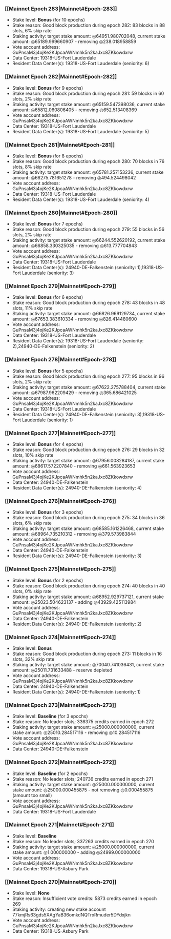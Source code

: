 ### [[Mainnet Epoch 283|Mainnet#Epoch-283]]
* Stake level: **Bonus** (for 10 epochs)
* Stake reason: Good block production during epoch 282: 83 blocks in 88 slots, 6% skip rate
* Staking activity: target stake amount: ◎64951.980702048, current stake amount: ◎65189.999660907 - removing ◎238.018958859
* Vote account address: GuPnsaM3j4ojKe2KJpcaAWNmhk5n2kaJxc8ZKkowdxrw
* Data Center: 19318-US-Fort Lauderdale
* Resident Data Center(s): 19318-US-Fort Lauderdale (seniority: 6)
### [[Mainnet Epoch 282|Mainnet#Epoch-282]]
* Stake level: **Bonus** (for 9 epochs)
* Stake reason: Good block production during epoch 281: 59 blocks in 60 slots, 2% skip rate
* Staking activity: target stake amount: ◎65159.547398036, current stake amount: ◎65812.060806405 - removing ◎652.513408369
* Vote account address: GuPnsaM3j4ojKe2KJpcaAWNmhk5n2kaJxc8ZKkowdxrw
* Data Center: 19318-US-Fort Lauderdale
* Resident Data Center(s): 19318-US-Fort Lauderdale (seniority: 5)
### [[Mainnet Epoch 281|Mainnet#Epoch-281]]
* Stake level: **Bonus** (for 8 epochs)
* Stake reason: Good block production during epoch 280: 70 blocks in 76 slots, 8% skip rate
* Staking activity: target stake amount: ◎65781.257153236, current stake amount: ◎66275.781651278 - removing ◎494.524498042
* Vote account address: GuPnsaM3j4ojKe2KJpcaAWNmhk5n2kaJxc8ZKkowdxrw
* Data Center: 19318-US-Fort Lauderdale
* Resident Data Center(s): 19318-US-Fort Lauderdale (seniority: 4)
### [[Mainnet Epoch 280|Mainnet#Epoch-280]]
* Stake level: **Bonus** (for 7 epochs)
* Stake reason: Good block production during epoch 279: 55 blocks in 56 slots, 2% skip rate
* Staking activity: target stake amount: ◎66244.552620192, current stake amount: ◎66858.330325035 - removing ◎613.777704843
* Vote account address: GuPnsaM3j4ojKe2KJpcaAWNmhk5n2kaJxc8ZKkowdxrw
* Data Center: 19318-US-Fort Lauderdale
* Resident Data Center(s): 24940-DE-Falkenstein (seniority: 1),19318-US-Fort Lauderdale (seniority: 3)
### [[Mainnet Epoch 279|Mainnet#Epoch-279]]
* Stake level: **Bonus** (for 6 epochs)
* Stake reason: Good block production during epoch 278: 43 blocks in 48 slots, 11% skip rate
* Staking activity: target stake amount: ◎66826.969129734, current stake amount: ◎67653.383610334 - removing ◎826.414480600
* Vote account address: GuPnsaM3j4ojKe2KJpcaAWNmhk5n2kaJxc8ZKkowdxrw
* Data Center: 19318-US-Fort Lauderdale
* Resident Data Center(s): 19318-US-Fort Lauderdale (seniority: 2),24940-DE-Falkenstein (seniority: 2)
### [[Mainnet Epoch 278|Mainnet#Epoch-278]]
* Stake level: **Bonus** (for 5 epochs)
* Stake reason: Good block production during epoch 277: 95 blocks in 96 slots, 2% skip rate
* Staking activity: target stake amount: ◎67622.275788404, current stake amount: ◎67987.962209429 - removing ◎365.686421025
* Vote account address: GuPnsaM3j4ojKe2KJpcaAWNmhk5n2kaJxc8ZKkowdxrw
* Data Center: 19318-US-Fort Lauderdale
* Resident Data Center(s): 24940-DE-Falkenstein (seniority: 3),19318-US-Fort Lauderdale (seniority: 1)
### [[Mainnet Epoch 277|Mainnet#Epoch-277]]
* Stake level: **Bonus** (for 4 epochs)
* Stake reason: Good block production during epoch 276: 29 blocks in 32 slots, 10% skip rate
* Staking activity: target stake amount: ◎67956.008284187, current stake amount: ◎68617.572207840 - removing ◎661.563923653
* Vote account address: GuPnsaM3j4ojKe2KJpcaAWNmhk5n2kaJxc8ZKkowdxrw
* Data Center: 24940-DE-Falkenstein
* Resident Data Center(s): 24940-DE-Falkenstein (seniority: 4)
### [[Mainnet Epoch 276|Mainnet#Epoch-276]]
* Stake level: **Bonus** (for 3 epochs)
* Stake reason: Good block production during epoch 275: 34 blocks in 36 slots, 6% skip rate
* Staking activity: target stake amount: ◎68585.161226468, current stake amount: ◎68964.735210312 - removing ◎379.573983844
* Vote account address: GuPnsaM3j4ojKe2KJpcaAWNmhk5n2kaJxc8ZKkowdxrw
* Data Center: 24940-DE-Falkenstein
* Resident Data Center(s): 24940-DE-Falkenstein (seniority: 3)
### [[Mainnet Epoch 275|Mainnet#Epoch-275]]
* Stake level: **Bonus** (for 2 epochs)
* Stake reason: Good block production during epoch 274: 40 blocks in 40 slots, 0% skip rate
* Staking activity: target stake amount: ◎68952.929737121, current stake amount: ◎25023.504623137 - adding ◎43929.425113984
* Vote account address: GuPnsaM3j4ojKe2KJpcaAWNmhk5n2kaJxc8ZKkowdxrw
* Data Center: 24940-DE-Falkenstein
* Resident Data Center(s): 24940-DE-Falkenstein (seniority: 2)
### [[Mainnet Epoch 274|Mainnet#Epoch-274]]
* Stake level: **Bonus**
* Stake reason: Good block production during epoch 273: 11 blocks in 16 slots, 32% skip rate
* Staking activity: target stake amount: ◎70040.741036431, current stake amount: ◎25011.731633488 - reserve depleted
* Vote account address: GuPnsaM3j4ojKe2KJpcaAWNmhk5n2kaJxc8ZKkowdxrw
* Data Center: 24940-DE-Falkenstein
* Resident Data Center(s): 24940-DE-Falkenstein (seniority: 1)
### [[Mainnet Epoch 273|Mainnet#Epoch-273]]
* Stake level: **Baseline** (for 3 epochs)
* Stake reason: No leader slots; 336375 credits earned in epoch 272
* Staking activity: target stake amount: ◎25000.000000000, current stake amount: ◎25010.284517116 - removing ◎10.284517116
* Vote account address: GuPnsaM3j4ojKe2KJpcaAWNmhk5n2kaJxc8ZKkowdxrw
* Data Center: 24940-DE-Falkenstein
### [[Mainnet Epoch 272|Mainnet#Epoch-272]]
* Stake level: **Baseline** (for 2 epochs)
* Stake reason: No leader slots; 240736 credits earned in epoch 271
* Staking activity: target stake amount: ◎25000.000000000, current stake amount: ◎25000.000455875 - not removing ◎0.000455875 (amount too small)
* Vote account address: GuPnsaM3j4ojKe2KJpcaAWNmhk5n2kaJxc8ZKkowdxrw
* Data Center: 19318-US-Fort Lauderdale
### [[Mainnet Epoch 271|Mainnet#Epoch-271]]
* Stake level: **Baseline**
* Stake reason: No leader slots; 337263 credits earned in epoch 270
* Staking activity: target stake amount: ◎25000.000000000, current stake amount: ◎1.000000000 - adding ◎24999.000000000
* Vote account address: GuPnsaM3j4ojKe2KJpcaAWNmhk5n2kaJxc8ZKkowdxrw
* Data Center: 19318-US-Asbury Park
### [[Mainnet Epoch 270|Mainnet#Epoch-270]]
* Stake level: **None**
* Stake reason: Insufficient vote credits: 5873 credits earned in epoch 269
* Staking activity: creating new stake account 77kmjRs63gds5XAgYaB36omkdNQTrxRmuder5DYdxjkn
* Vote account address: GuPnsaM3j4ojKe2KJpcaAWNmhk5n2kaJxc8ZKkowdxrw
* Data Center: 19318-US-Asbury Park